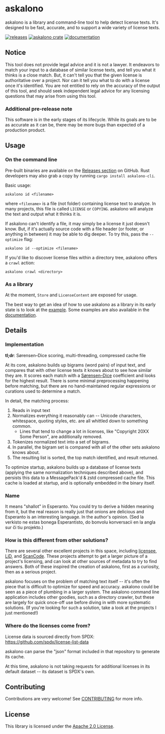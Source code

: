 # askalono

askalono is a library and command-line tool to help detect license texts. It's designed to be fast, accurate, and to support a wide variety of license texts.

[![releases](https://img.shields.io/github/release-date-pre/amzn/askalono.svg)](https://github.com/amzn/askalono/releases)
[![askalono crate](https://img.shields.io/crates/v/askalono.svg)](https://crates.io/crates/askalono)
[![documentation](https://docs.rs/askalono/badge.svg)](https://docs.rs/askalono)

## Notice

This tool does not provide legal advice and it is not a lawyer. It endeavors to match your input to a database of similar license texts, and tell you what it thinks is a close match. But, it can't tell you that the given license is authoritative over a project. Nor can it tell you what to do with a license once it's identified. You are not entitled to rely on the accuracy of the output of this tool, and should seek independent legal advice for any licensing questions that may arise from using this tool.

### Additional pre-release note

This software is in the early stages of its lifecycle. While its goals are to be as accurate as it can be, there may be more bugs than expected of a production product.

## Usage

### On the command line

Pre-built binaries are available on the [Releases section](https://github.com/amzn/askalono/releases) on GitHub. Rust developers may also grab a copy by running `cargo install askalono-cli`.

Basic usage:

    askalono id <filename>

where `<filename>` is a file (not folder) containing license text to analyze. In many projects, this file is called `LICENSE` or `COPYING`. askalono will analyze the text and output what it thinks it is.

If askalono can't identify a file, it may simply be a license it just doesn't know. But, if it's actually source code with a file header (or footer, or anything in between) it may be able to dig deeper. To try this, pass the `--optimize` flag:

    askalono id --optimize <filename>

If you'd like to discover license files within a directory tree, askalono offers a `crawl` action:

    askalono crawl <directory>

### As a library

At the moment, `Store` and `LicenseContent` are exposed for usage.

The best way to get an idea of how to use askalono as a library in its early state is to look at the [example](./examples/basic.rs). Some examples are also available in the [documentation](https://docs.rs/askalono).

## Details

### Implementation

**tl;dr**: Sørensen–Dice scoring, multi-threading, compressed cache file

At its core, askalono builds up bigrams (word pairs) of input text, and compares that with other license texts it knows about to see how similar they are. It scores each match with a [Sørensen–Dice](https://en.wikipedia.org/wiki/S%C3%B8rensen%E2%80%93Dice_coefficient) coefficient and looks for the highest result. There is some minimal preprocessing happening before matching, but there are no hand-maintained regular expressions or curations used to determine a match.

In detail, the matching process:

1. Reads in input text
1. Normalizes everything it reasonably can -- Unicode characters, whitespace, quoting styles, etc. are all whittled down to something common.
    * Lines that tend to change a lot in licenses, like "Copyright 20XX Some Person", are additionally removed.
1. Tokenizes normalized text into a set of bigrams.
1. In parallel, the bigram set is compared with all of the other sets askalono knows about.
1. The resulting list is sorted, the top match identified, and result returned.

To optimize startup, askalono builds up a database of license texts (applying the same normalization techniques described above), and persists this data to a MessagePack'd & zstd compressed cache file. This cache is loaded at startup, and is optionally embedded in the binary itself.

### Name

It means "shallot" in Esperanto. You could try to derive a hidden meaning from it, but the real reason is really just that onions are delicious and Esperanto is an interesting language. In the author's opinion. (Sed la verkisto ne estas bonega Esperantisto, do bonvolu konversacii en la angla sur ĉi tiu projekto.)

### How is this different from other solutions?

There are several other excellent projects in this space, including [licensee](https://github.com/benbalter/licensee), [LiD](https://source.codeaurora.org/external/qostg/lid/), and [ScanCode](https://github.com/nexB/scancode-toolkit). These projects attempt to get a larger picture of a project's licensing, and can look at other sources of metadata to try to find answers. Both of these inspired the creation of askalono, first as a curiosity, then as a serious project.

askalono focuses on the problem of matching text itself -- it's often the piece that is difficult to optimize for speed and accuracy. askalono could be seen as a piece of plumbing in a larger system. The askalono command line application includes other goodies, such as a directory crawler, but these are largely for quick once-off use before diving in with more systematic solutions. (If you're looking for such a solution, take a look at the projects I just mentioned!)

### Where do the licenses come from?

License data is sourced directly from SPDX: https://github.com/spdx/license-list-data

askalono can parse the "json" format included in that repository to generate its cache.

At this time, askalono is not taking requests for additional licenses in its default dataset -- its dataset is SPDX's own.

## Contributing

Contributions are very welcome! See [CONTRIBUTING](CONTRIBUTING.md) for more info.

## License

This library is licensed under the [Apache 2.0 License](LICENSE).
